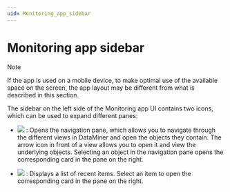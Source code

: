 ```yaml
---
uid: Monitoring_app_sidebar
---
```


# Monitoring app sidebar

> [!NOTE]
> If the app is used on a mobile device, to make optimal use of the available space on the screen, the app layout may be different from what is described in this section.

The sidebar on the left side of the Monitoring app UI contains two icons, which can be used to expand different panes:

- ![](~/user-guide/images/GettingStarted00026.jpg) : Opens the navigation pane, which allows you to navigate through the different views in DataMiner and open the objects they contain. The arrow icon in front of a view allows you to open it and view the underlying objects. Selecting an object in the navigation pane opens the corresponding card in the pane on the right.

- ![](~/user-guide/images/MonitoringX_recent.png) : Displays a list of recent items. Select an item to open the corresponding card in the pane on the right.
